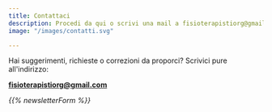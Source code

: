 ```yaml
---
title: Contattaci
description: Procedi da qui o scrivi una mail a fisioterapistiorg@gmail.com
image: "/images/contatti.svg"

---
```

Hai suggerimenti, richieste o correzioni da proporci? Scrivici pure all'indirizzo:

**fisioterapistiorg@gmail.com**

_{{% newsletterForm %}}_